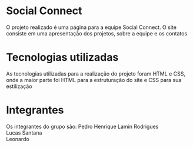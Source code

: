 # Social Connect
O projeto realizado é uma página para a equipe Social Connect. O site consiste em uma apresentação dos projetos, sobre a equipe e os contatos

# Tecnologias utilizadas

As tecnologias utilizadas para a realização do projeto foram HTML e CSS, onde a maior parte foi HTML para a estruturação do site e CSS para sua estilização

# Integrantes

Os integrantes do grupo são: Pedro Henrique Lamin Rodrigues<br>
Lucas Santana<br>
Leonardo
